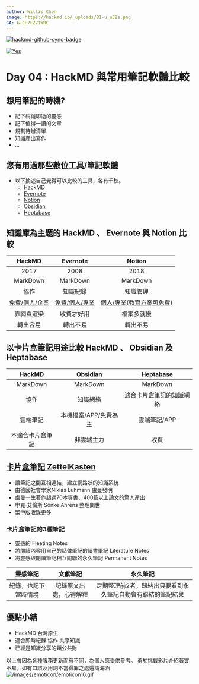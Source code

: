 ```yaml
---
author: Willis Chen
image: https://hackmd.io/_uploads/B1-u_uJZs.png
GA: G-CH7FZ71WRC
---
```


[![hackmd-github-sync-badge](https://hackmd.io/aslRvSDjTPSC6NH9Vk8sow/badge)](https://hackmd.io/aslRvSDjTPSC6NH9Vk8sow)


[![Yes](https://img.youtube.com/vi/FNeqhjmmNGQ/0.jpg)](https://www.youtube.com/watch?v=FNeqhjmmNGQ)

# Day 04 : HackMD 與常用筆記軟體比較

## 想用筆記的時機?
- 記下稍縱即逝的靈感
- 記下值得一讀的文章
- 規劃待辦清單
- 知識產出寫作
- ...



## 您有用過那些數位工具/筆記軟體
- 以下摘述自己覺得可以比較的工具，各有千秋。
    - [HackMD](https://hackmd.io/) 
    - [Evernote](https://evernote.com/intl/zh-tw) 
    - [Notion](https://www.notion.so/) 
    - [Obsidian](https://obsidian.md/) 
    - [Heptabase](https://heptabase.com/)


## 知識庫為主題的 HackMD 、 Evernote 與 Notion 比較
|HackMD | Evernote | Notion
|:-:|:-: |:-:
|2017|2008 | 2018
|MarkDown|MarkDown |MarkDown
|協作|知識紀錄|知識管理
| [免費/個人/企業](https://hackmd.io/pricing/zh) | [免費/個人/專業](https://evernote.com/intl/zh-tw)|[個人/專業(教育方案可免費)](https://www.notion.so/pricing)
|靠網頁渲染|收費才好用|檔案多就慢
|轉出容易|轉出不易|轉出不易


## 以卡片盒筆記用途比較 HackMD 、 Obsidian 及 Heptabase

|HackMD | [Obsidian](https://obsidian.md/) | [Heptabase](https://heptabase.com/)
|:-:|:-: |:-:
|MarkDown|MarkDown |MarkDown
|協作|知識網絡|適合卡片盒筆記的知識網絡
|雲端筆記|本機檔案/APP/免費為主|雲端筆記/APP
|不適合卡片盒筆記|非雲端主力|收費



## [卡片盒筆記 ZettelKasten](https://www.books.com.tw/products/0010922143) 

- 讓筆記之間互相連結，建立網路狀的知識系統
- 由德國社會學家Niklas Luhmann 盧曼發明
- 盧曼一生著作超過70本專書、400篇以上論文的驚人產出
- 申克‧艾倫斯  Sönke Ahrens 整理問世
- 繁中版收錄更多

### 卡片盒筆記的3種筆記
- 靈感的 Fleeting Notes
- 將閱讀內容用自己的話做筆記的讀書筆記 Literature Notes
- 將靈感與閱讀筆記相互關聯的永久筆記 Permanent Notes

|靈感筆記|文獻筆記|永久筆記
|:-:|:-:|:-:
|紀錄，也記下當時情境|記錄原文出處，心得解釋|定期整理前2者，歸納出只要看到永久筆記自動會有聯結的筆記結果

## 優點小結
- HackMD 台灣原生
- 適合即時紀錄 協作 共享知識
- 已經是知識分享的類公共財


以上會因為各種服務更新而有不同，為個人感受供參考。
勇於挑戰影片介紹著實不易，如有口誤及用詞不當得罪之處還請海涵
![/images/emoticon/emoticon16.gif](/images/emoticon/emoticon16.gif)